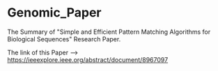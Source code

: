 # Genomic_Paper
The Summary of "Simple and Efficient Pattern Matching Algorithms for Biological Sequences" Research Paper.


The link of this Paper -->  https://ieeexplore.ieee.org/abstract/document/8967097
